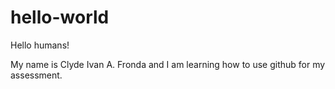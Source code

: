 # hello-world

Hello humans!

My name is Clyde Ivan A. Fronda and I am learning how to use github for my assessment.
